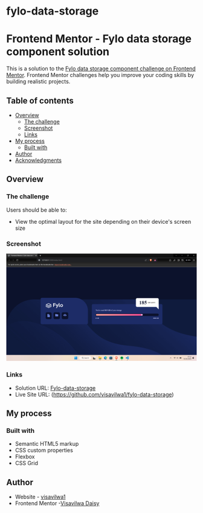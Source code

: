# fylo-data-storage

# Frontend Mentor - Fylo data storage component solution

This is a solution to the [Fylo data storage component challenge on Frontend Mentor](https://www.frontendmentor.io/challenges/fylo-data-storage-component-1dZPRbV5n). Frontend Mentor challenges help you improve your coding skills by building realistic projects.

## Table of contents

- [Overview](#overview)
  - [The challenge](#the-challenge)
  - [Screenshot](#screenshot)
  - [Links](#links)
- [My process](#my-process)
  - [Built with](#built-with)
- [Author](#author)
- [Acknowledgments](#acknowledgments)

## Overview

### The challenge

Users should be able to:

- View the optimal layout for the site depending on their device's screen size

### Screenshot

![](./images/screenshot.jpeg.png)

### Links

- Solution URL: [Fylo-data-storage](https://your-solution-url.com)
- Live Site URL: (https://github.com/visavilwa1/fylo-data-storage)

## My process

### Built with

- Semantic HTML5 markup
- CSS custom properties
- Flexbox
- CSS Grid

## Author

- Website - [visavilwa1](https://github.com/visavilwa1/fylo-data-storage)
- Frontend Mentor -[Visavilwa Daisy](https://www.frontendmentor.io/profile/visavilwa1)
